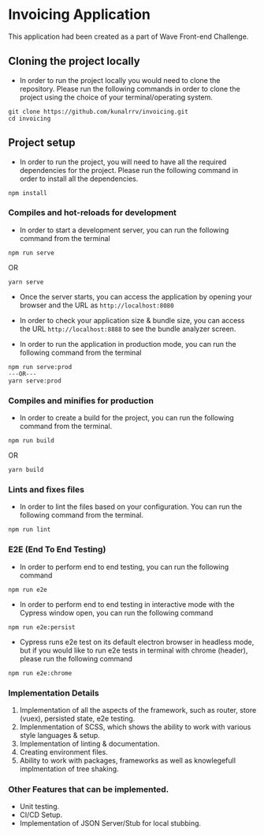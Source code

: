 # Invoicing Application
This application had been created as a part of Wave Front-end Challenge.

## Cloning the project locally
- In order to run the project locally you would need to clone the repository. Please run the following commands in order to clone the project using the choice of your terminal/operating system.
```
git clone https://github.com/kunalrrv/invoicing.git
cd invoicing
```

## Project setup
- In order to run the project, you will need to have all the required dependencies for the project. Please run the following command in order to install all the dependencies.
```
npm install
```

### Compiles and hot-reloads for development
- In order to start a development server, you can run the following command from the terminal
```
npm run serve
```
OR
```
yarn serve
```

- Once the server starts, you can access the application by opening your browser and the URL as `http://localhost:8080`
- In order to check your application size & bundle size, you can access the URL `http://localhost:8888` to see the bundle analyzer screen. 

- In order to run the application in production mode, you can run the following command from the terminal
```
npm run serve:prod
---OR---
yarn serve:prod
```

### Compiles and minifies for production
- In order to create a build for the project, you can run the following command from the terminal.
```
npm run build
```
OR
```
yarn build
```

### Lints and fixes files
- In order to lint the files based on your configuration. You can run the following command from the terminal.
```
npm run lint
```


### E2E (End To End Testing)
- In order to perform end to end testing, you can run the following command
```
npm run e2e
```

- In order to perform end to end testing in interactive mode with the Cypress window open, you can run the following command
```
npm run e2e:persist
```

- Cypress runs e2e test on its default electron browser in headless mode, but if you would like to run e2e tests in terminal with chrome (header), please run the following command
```
npm run e2e:chrome
```

### Implementation Details
1) Implementation of all the aspects of the framework, such as router, store (vuex), persisted state, e2e testing.
2) Implenmentation of SCSS, which shows the ability to work with various style languages & setup.
3) Implementation of linting & documentation.
4) Creating environment files.
5) Ability to work with packages, frameworks as well as knowlegefull implmentation of tree shaking.

### Other Features that can be implemented. 
- Unit testing. 
- CI/CD Setup.
- Implementation of JSON Server/Stub for local stubbing.